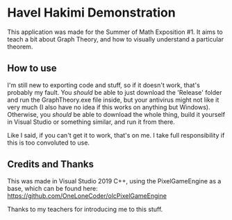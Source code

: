 # Havel Hakimi Demonstration

This application was made for the Summer of Math Exposition #1. It aims to teach a bit about Graph Theory, and how to visually understand a particular theorem.

## How to use

I'm still new to exporting code and stuff, so if it doesn't work, that's probably my fault. You *should* be able to just download the 'Release' folder and run the GraphTheory.exe file inside, but your antivirus might not like it very much (I also have no idea if this works on anything but Windows). Otherwise, you *should* be able to download the whole thing, build it yourself in Visual Studio or something similar, and run it from there.

Like I said, if you can't get it to work, that's on me. I take full responsibility if this is too convoluted to use.

## Credits and Thanks

This was made in Visual Studio 2019 C++, using the PixelGameEngine as a base, which can be found here: https://github.com/OneLoneCoder/olcPixelGameEngine

Thanks to my teachers for introducing me to this stuff.

